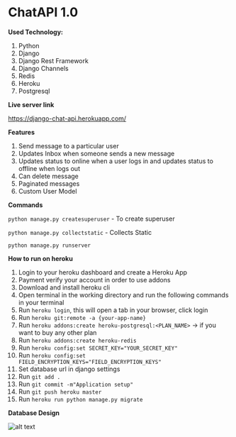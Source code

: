 # ChatAPI 1.0

**Used Technology:**

1. Python
2. Django
3. Django Rest Framework
4. Django Channels
5. Redis
6. Heroku
7. Postgresql

**Live server link**

https://django-chat-api.herokuapp.com/

**Features**
    
1. Send message to a particular user
2. Updates Inbox when someone sends a new message
3. Updates status to online when a user logs in and updates status to offline when logs out
4. Can delete message
5. Paginated messages
6. Custom User Model


**Commands**

`python manage.py createsuperuser`  - To create superuser

`python manage.py collectstatic` - Collects Static

`python manage.py runserver`

**How to run on heroku**

1. Login to your heroku dashboard and create a Heroku App
2. Payment verify your account in order to use addons
3. Download and install heroku cli
4. Open terminal in the working directory and run the following commands in your terminal
5. Run `heroku login`, this will open a tab in your browser, click login
6. Run `heroku git:remote -a {your-app-name}`
7. Run `heroku addons:create heroku-postgresql:<PLAN_NAME>` -> if you want to buy any other plan
8. Run `heroku addons:create heroku-redis`
9. Run `heroku config:set SECRET_KEY="YOUR_SECRET_KEY" `
10. Run `heroku config:set FIELD_ENCRYPTION_KEYS="FIELD_ENCRYPTION_KEYS"`
11. Set database url in django settings
12. Run `git add .`
13. Run `git commit -m"Application setup"`
14. Run `git push heroku master`
15. Run `heroku run python manage.py migrate`


**Database Design**

![alt text](https://github.com/khan-asfi-reza/ChatAPI/blob/master/Media/design.png?raw=true)
